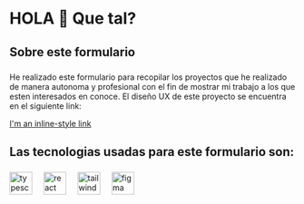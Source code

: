 <h1 align="left">HOLA 👋 Que tal?</h1>

###


###

<h2 align="left">Sobre este formulario</h2>

###

<p align="left">He realizado este formulario para recopilar los proyectos que he realizado de manera autonoma y profesional con el fin de mostrar mi trabajo a los que esten interesados en conoce. El diseño UX de este proyecto se encuentra en el siguiente link: </p>

[I'm an inline-style link](https://www.google.com)
###
<h2 align="left">Las tecnologias usadas para este formulario son: </h2>

###

<div align="left">
  <img src="https://cdn.jsdelivr.net/gh/devicons/devicon/icons/typescript/typescript-original.svg" height="40" alt="typescript logo"  />
  <img width="12" />
  <img src="https://cdn.jsdelivr.net/gh/devicons/devicon/icons/react/react-original.svg" height="40" alt="react logo"  />
  <img width="12" />
  <img src="https://cdn.jsdelivr.net/gh/devicons/devicon@latest/icons/tailwindcss/tailwindcss-original-wordmark.svg" height="40" alt="tailwind logo" />
  <img width="12" />
  <img src="https://cdn.jsdelivr.net/gh/devicons/devicon@latest/icons/figma/figma-original.svg"
   height="40" alt="figma logo" />

  
</div>

###


